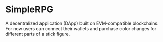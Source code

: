 # SimpleRPG
A decentralized application (DApp) built on EVM-compatible blockchains. For now users can connect their wallets and purchase color changes for different parts of a stick figure. 
